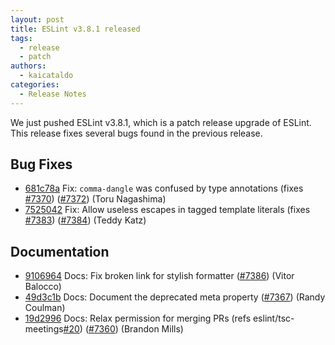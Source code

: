 ```yaml
---
layout: post
title: ESLint v3.8.1 released
tags:
  - release
  - patch
authors:
  - kaicataldo
categories:
  - Release Notes
---
```


We just pushed ESLint v3.8.1, which is a patch release upgrade of ESLint. This release  fixes several bugs found in the previous release.










## Bug Fixes


* [681c78a](https://github.com/eslint/eslint/commit/681c78a) Fix: `comma-dangle` was confused by type annotations (fixes [#7370](https://github.com/eslint/eslint/issues/7370)) ([#7372](https://github.com/eslint/eslint/issues/7372)) (Toru Nagashima)
* [7525042](https://github.com/eslint/eslint/commit/7525042) Fix: Allow useless escapes in tagged template literals (fixes [#7383](https://github.com/eslint/eslint/issues/7383)) ([#7384](https://github.com/eslint/eslint/issues/7384)) (Teddy Katz)




## Documentation


* [9106964](https://github.com/eslint/eslint/commit/9106964) Docs: Fix broken link for stylish formatter ([#7386](https://github.com/eslint/eslint/issues/7386)) (Vitor Balocco)
* [49d3c1b](https://github.com/eslint/eslint/commit/49d3c1b) Docs: Document the deprecated meta property ([#7367](https://github.com/eslint/eslint/issues/7367)) (Randy Coulman)
* [19d2996](https://github.com/eslint/eslint/commit/19d2996) Docs: Relax permission for merging PRs (refs eslint/tsc-meetings[#20](https://github.com/eslint/eslint/issues/20)) ([#7360](https://github.com/eslint/eslint/issues/7360)) (Brandon Mills)
